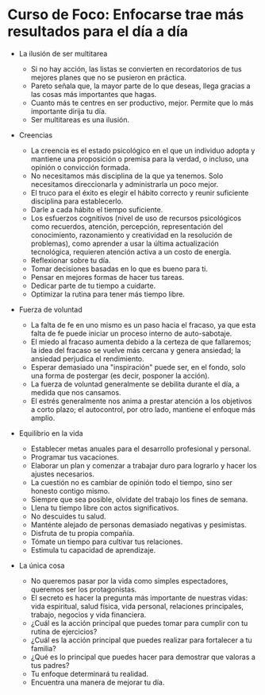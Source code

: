 # Curso de Foco: Enfocarse trae más resultados para el día a día

* La ilusión de ser multitarea
  - Si no hay acción, las listas se convierten en recordatorios de tus mejores planes que no se pusieron en práctica.
  - Pareto señala que, la mayor parte de lo que deseas, llega gracias a las cosas más importantes que hagas.
  - Cuanto más te centres en ser productivo, mejor. Permite que lo más importante dirija tu día.
  - Ser multitareas es una ilusión.

* Creencias
  - La creencia es el estado psicológico en el que un individuo adopta y mantiene una proposición o premisa para la verdad, o incluso, una opinión o convicción formada.
  - No necesitamos más disciplina de la que ya tenemos. Solo necesitamos direccionarla y administrarla un poco mejor.
  - El truco para el éxito es elegir el hábito correcto y reunir suficiente disciplina para establecerlo.
  - Darle a cada hábito el tiempo suficiente.
  - Los esfuerzos cognitivos (nivel de uso de recursos psicológicos como recuerdos, atención, percepción, representación del conocimiento, razonamiento y creatividad en la resolución de problemas), como aprender a usar la última actualización tecnológica, requieren atención activa a un costo de energía.
  - Reflexionar sobre tu día.
  - Tomar decisiones basadas en lo que es bueno para ti.
  - Pensar en mejores formas de hacer tus tareas.
  - Dedicar parte de tu tiempo a cuidarte.
  - Optimizar la rutina para tener más tiempo libre.

* Fuerza de voluntad
  - La falta de fe en uno mismo es un paso hacia el fracaso, ya que esta falta de fe puede iniciar un proceso interno de auto-sabotaje.
  - El miedo al fracaso aumenta debido a la certeza de que fallaremos; la idea del fracaso se vuelve más cercana y genera ansiedad; la ansiedad perjudica el rendimiento.
  - Esperar demasiado una "inspiración" puede ser, en el fondo, solo una forma de postergar (es decir, posponer la acción).
  - La fuerza de voluntad generalmente se debilita durante el día, a medida que nos cansamos.
  - El estrés generalmente nos anima a prestar atención a los objetivos a corto plazo; el autocontrol, por otro lado, mantiene el enfoque más amplio.

* Equilibrio en la vida
  - Establecer metas anuales para el desarrollo profesional y personal.
  - Programar tus vacaciones.
  - Elaborar un plan y comenzar a trabajar duro para lograrlo y hacer los ajustes necesarios.
  - La cuestión no es cambiar de opinión todo el tiempo, sino ser honesto contigo mismo.
  - Siempre que sea posible, olvídate del trabajo los fines de semana.
  - Llena tu tiempo libre con actos significativos.
  - No descuides tu salud.
  - Manténte alejado de personas demasiado negativas y pesimistas.
  - Disfruta de tu propia compañía.
  - Tómate un tiempo para cultivar tus relaciones.
  - Estimula tu capacidad de aprendizaje.

* La única cosa
  - No queremos pasar por la vida como simples espectadores, queremos ser los protagonistas.
  - El secreto es hacer la pregunta más importante de nuestras vidas: vida espiritual, salud física, vida personal, relaciones principales, trabajo, negocios y vida financiera.
  - ¿Cuál es la acción principal que puedes tomar para cumplir con tu rutina de ejercicios?
  - ¿Cuál es la acción principal que puedes realizar para fortalecer a tu familia?
  - ¿Qué es lo principal que puedes hacer para demostrar que valoras a tus padres?
  - Tu enfoque determinará tu realidad.
  - Encuentra una manera de mejorar tu día.
